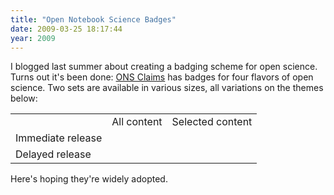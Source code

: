 ```yaml
---
title: "Open Notebook Science Badges"
date: 2009-03-25 18:17:44
year: 2009
---
```

I blogged last summer about creating a badging scheme for open science. Turns out it's been done: <a href="http://onsclaims.wikispaces.com/">ONS Claims</a> has badges for four flavors of open science.  Two sets are available in various sizes, all variations on the themes below:
<table border="0">
<tbody>
<tr>
<td></td>
<td>All content</td>
<td>Selected content</td>
</tr>
<tr>
<td>Immediate release</td>
<td><img src="http://onsclaims.wikispaces.com/file/view/ons-aci2-small.png" alt="" /></td>
<td><img src="http://onsclaims.wikispaces.com/file/view/ons-sci2-small.png" alt="" /></td>
</tr>
<tr>
<td>Delayed release</td>
<td><img src="http://onsclaims.wikispaces.com/file/view/ons-acd2-small.png" alt="" /></td>
<td><img src="http://onsclaims.wikispaces.com/file/view/ons-scd2-small.png" alt="" /></td>
</tr>
</tbody></table>

Here's hoping they're widely adopted.
